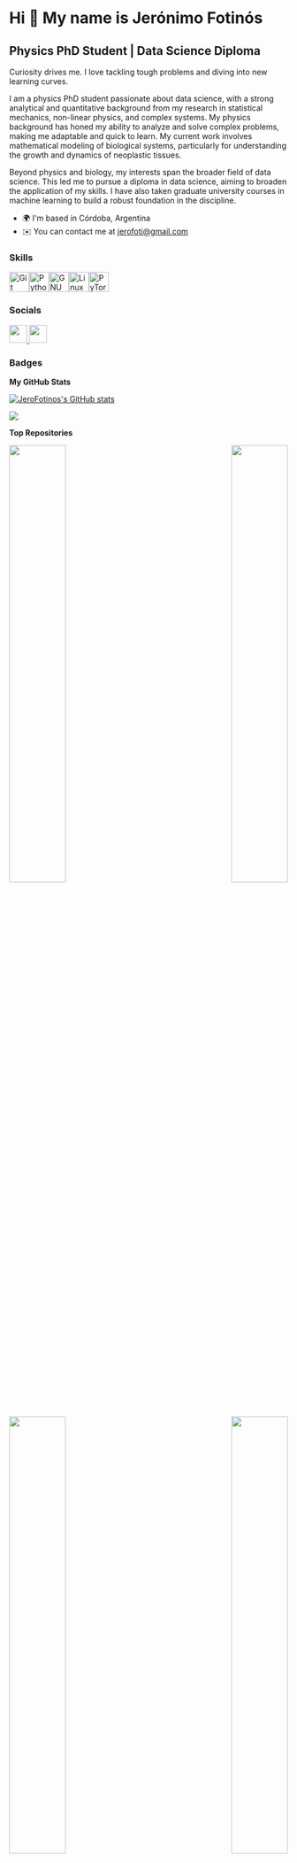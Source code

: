Hi 👋 My name is Jerónimo Fotinós
=================================

Physics PhD Student | Data Science Diploma
------------------------------------------

Curiosity drives me. I love tackling tough problems and diving into new learning curves.

I am a physics PhD student passionate about data science, with a strong analytical and quantitative background from my research in statistical mechanics, non-linear physics, and complex systems. My physics background has honed my ability to analyze and solve complex problems, making me adaptable and quick to learn. My current work involves mathematical modeling of biological systems, particularly for understanding the growth and dynamics of neoplastic tissues.

Beyond physics and biology, my interests span the broader field of data science. This led me to pursue a diploma in data science, aiming to broaden the application of my skills. I have also taken graduate university courses in machine learning to build a robust foundation in the discipline.

* 🌍  I'm based in Córdoba, Argentina
* ✉️  You can contact me at [jerofoti@gmail.com](mailto:jerofoti@gmail.com)

### Skills

<p align="left">
<a href="https://git-scm.com/" target="_blank" rel="noreferrer"><img src="https://raw.githubusercontent.com/danielcranney/readme-generator/main/public/icons/skills/git-colored.svg" width="36" height="36" alt="Git" /></a><a href="https://www.python.org/" target="_blank" rel="noreferrer"><img src="https://raw.githubusercontent.com/danielcranney/readme-generator/main/public/icons/skills/python-colored.svg" width="36" height="36" alt="Python" /></a><a href="https://www.gnu.org/software/bash/" target="_blank" rel="noreferrer"><img src="https://raw.githubusercontent.com/danielcranney/readme-generator/main/public/icons/skills/gnubash.svg" width="36" height="36" alt="GNU Bash" /></a><a href="https://www.linux.org" target="_blank" rel="noreferrer"><img src="https://raw.githubusercontent.com/danielcranney/readme-generator/main/public/icons/skills/linux-colored.svg" width="36" height="36" alt="Linux" /></a><a href="https://pytorch.org/" target="_blank" rel="noreferrer"><img src="https://raw.githubusercontent.com/danielcranney/readme-generator/main/public/icons/skills/pytorch-colored.svg" width="36" height="36" alt="PyTorch" /></a>
</p>

### Socials

<p align="left"> <a href="https://www.github.com/JeroFotinos" target="_blank" rel="noreferrer"> <picture> <source media="(prefers-color-scheme: dark)" srcset="https://raw.githubusercontent.com/danielcranney/readme-generator/main/public/icons/socials/github-dark.svg" /> <source media="(prefers-color-scheme: light)" srcset="https://raw.githubusercontent.com/danielcranney/readme-generator/main/public/icons/socials/github.svg" /> <img src="https://raw.githubusercontent.com/danielcranney/readme-generator/main/public/icons/socials/github.svg" width="32" height="32" /> </picture> </a> <a href="https://www.linkedin.com/in/jeronimo-fotinos" target="_blank" rel="noreferrer"> <picture> <source media="(prefers-color-scheme: dark)" srcset="https://raw.githubusercontent.com/danielcranney/readme-generator/main/public/icons/socials/linkedin-dark.svg" /> <source media="(prefers-color-scheme: light)" srcset="https://raw.githubusercontent.com/danielcranney/readme-generator/main/public/icons/socials/linkedin.svg" /> <img src="https://raw.githubusercontent.com/danielcranney/readme-generator/main/public/icons/socials/linkedin.svg" width="32" height="32" /> </picture> </a></p>

### Badges

<b>My GitHub Stats</b>

<a href="http://www.github.com/JeroFotinos"><img src="https://github-readme-stats.vercel.app/api?username=JeroFotinos&show_icons=true&hide=prs,issues,contribs&count_private=true&title_color=0891b2&text_color=ffffff&icon_color=0891b2&bg_color=1c1917&hide_border=true&show_icons=true" alt="JeroFotinos's GitHub stats" /></a>

<a href="http://www.github.com/JeroFotinos"><img src="https://github-readme-streak-stats.herokuapp.com/?user=JeroFotinos&stroke=ffffff&background=1c1917&ring=0891b2&fire=0891b2&currStreakNum=ffffff&currStreakLabel=0891b2&sideNums=ffffff&sideLabels=ffffff&dates=ffffff&hide_border=true" /></a>

<b>Top Repositories</b>

<div width="100%" align="center"><a href="https://github.com/JeroFotinos/tumorsphere_culture" align="left"><img align="left" width="45%" src="https://github-readme-stats.vercel.app/api/pin/?username=JeroFotinos&repo=tumorsphere_culture&title_color=0891b2&text_color=ffffff&icon_color=0891b2&bg_color=1c1917&hide_border=true&locale=en" /></a><a href="https://github.com/JeroFotinos/experimental_image_analysis" align="right"><img align="right" width="45%" src="https://github-readme-stats.vercel.app/api/pin/?username=JeroFotinos&repo=experimental_image_analysis&title_color=0891b2&text_color=ffffff&icon_color=0891b2&bg_color=1c1917&hide_border=true&locale=en" /></a></div><br /><br /><br /><br /><br /><br /><br />

<br /><br /><br /><br /><br />

<div width="100%" align="center"><a href="https://github.com/JeroFotinos/oncostreams" align="left"><img align="left" width="45%" src="https://github-readme-stats.vercel.app/api/pin/?username=JeroFotinos&repo=oncostreams&title_color=0891b2&text_color=ffffff&icon_color=0891b2&bg_color=1c1917&hide_border=true&locale=en" /></a><a href="https://github.com/JeroFotinos/ComplexOpinion" align="right"><img align="right" width="45%" src="https://github-readme-stats.vercel.app/api/pin/?username=JeroFotinos&repo=ComplexOpinion&title_color=0891b2&text_color=ffffff&icon_color=0891b2&bg_color=1c1917&hide_border=true&locale=en" /></a></div>
